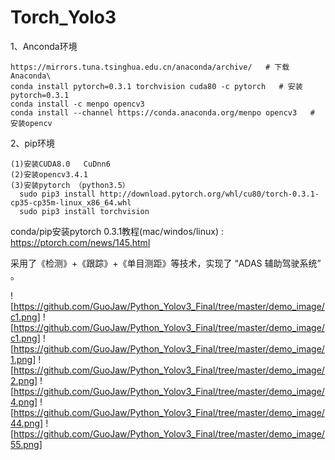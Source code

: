 # Torch_Yolo3

1、Anconda环境

    https://mirrors.tuna.tsinghua.edu.cn/anaconda/archive/   # 下载Anaconda\
    conda install pytorch=0.3.1 torchvision cuda80 -c pytorch   # 安装pytorch=0.3.1
    conda install -c menpo opencv3
    conda install --channel https://conda.anaconda.org/menpo opencv3   # 安装opencv


2、pip环境

    (1)安装CUDA8.0   CuDnn6
    (2)安装opencv3.4.1
    (3)安装pytorch （python3.5）
      sudo pip3 install http://download.pytorch.org/whl/cu80/torch-0.3.1-cp35-cp35m-linux_x86_64.whl
      sudo pip3 install torchvision
                  
conda/pip安装pytorch 0.3.1教程(mac/windos/linux) : https://ptorch.com/news/145.html
      


采用了《检测》+《跟踪》+《单目测距》等技术，实现了 “ADAS 辅助驾驶系统” 。

![https://github.com/GuoJaw/Python_Yolov3_Final/tree/master/demo_image/c1.png]
![https://github.com/GuoJaw/Python_Yolov3_Final/tree/master/demo_image/c1.png]
![https://github.com/GuoJaw/Python_Yolov3_Final/tree/master/demo_image/1.png]
![https://github.com/GuoJaw/Python_Yolov3_Final/tree/master/demo_image/2.png]
![https://github.com/GuoJaw/Python_Yolov3_Final/tree/master/demo_image/4.png]
![https://github.com/GuoJaw/Python_Yolov3_Final/tree/master/demo_image/44.png]
![https://github.com/GuoJaw/Python_Yolov3_Final/tree/master/demo_image/55.png]


